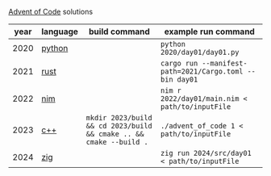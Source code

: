 [Advent of Code](https://adventofcode.com/) solutions

| year | language                                     | build command                                                      | example run command                                     |
| ---- | -------------------------------------------- | ------------------------------------------------------------------ | ------------------------------------------------------- |
| 2020 | [python](https://www.python.org/)            |                                                                    | `python 2020/day01/day01.py`                            |
| 2021 | [rust](https://www.rust-lang.org/)           |                                                                    | `cargo run --manifest-path=2021/Cargo.toml --bin day01` |
| 2022 | [nim](https://nim-lang.org/)                 |                                                                    | `nim r 2022/day01/main.nim < path/to/inputFile`         |
| 2023 | [c++](https://en.wikipedia.org/wiki/C%2B%2B) | `mkdir 2023/build && cd 2023/build && cmake .. && cmake --build .` | `./advent_of_code 1 < path/to/inputFile`                |
| 2024 | [zig](https://ziglang.org/)                  |                                                                    | `zig run 2024/src/day01 < path/to/inputFile`            |
